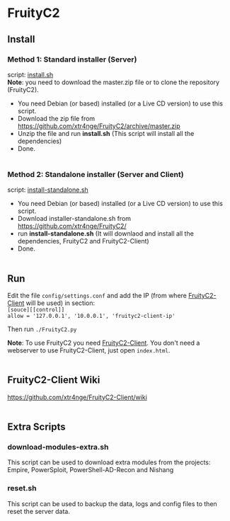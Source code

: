 # FruityC2

## Install

### Method 1: Standard installer (Server)

script: [install.sh](https://github.com/xtr4nge/FruityC2/blob/master/install.sh)
<br>**Note**: you need to download the master.zip file or to clone the repository (FruityC2).

- You need Debian (or based) installed (or a Live CD version) to use this script.
- Download the zip file from https://github.com/xtr4nge/FruityC2/archive/master.zip
- Unzip the file and run **install.sh** (This script will install all the dependencies)
- Done.
<br><br>

### Method 2: Standalone installer (Server and Client)

script: [install-standalone.sh](https://github.com/xtr4nge/FruityC2/blob/master/install-standalone.sh)

- You need Debian (or based) installed (or a Live CD version) to use this script.
- Download installer-standalone.sh from https://github.com/xtr4nge/FruityC2/
- run **install-standalone.sh** (It will downlaod and install all the dependencies, FruityC2 and FruityC2-Client)
- Done.
<br><br>

## Run

Edit the file `config/settings.conf` and add the IP (from where [FruityC2-Client](https://github.com/xtr4nge/FruityC2-Client) will be used) in section:
<br>
`[souce][[control]]`
<br>
`allow = '127.0.0.1', '10.0.0.1', 'fruityc2-client-ip'`

Then run `./FruityC2.py`

**Note**: To use FruityC2 you need [FruityC2-Client](https://github.com/xtr4nge/FruityC2-Client). You don't need a webserver to use FruityC2-Client, just open `index.html`.
<br><br>

## FruityC2-Client Wiki
https://github.com/xtr4nge/FruityC2-Client/wiki
<br><br>

## Extra Scripts

### download-modules-extra.sh
This script can be used to download extra modules from the projects: Empire, PowerSploit, PowerShell-AD-Recon and Nishang

### reset.sh
This script can be used to backup the data, logs and config files to then reset the server data.
